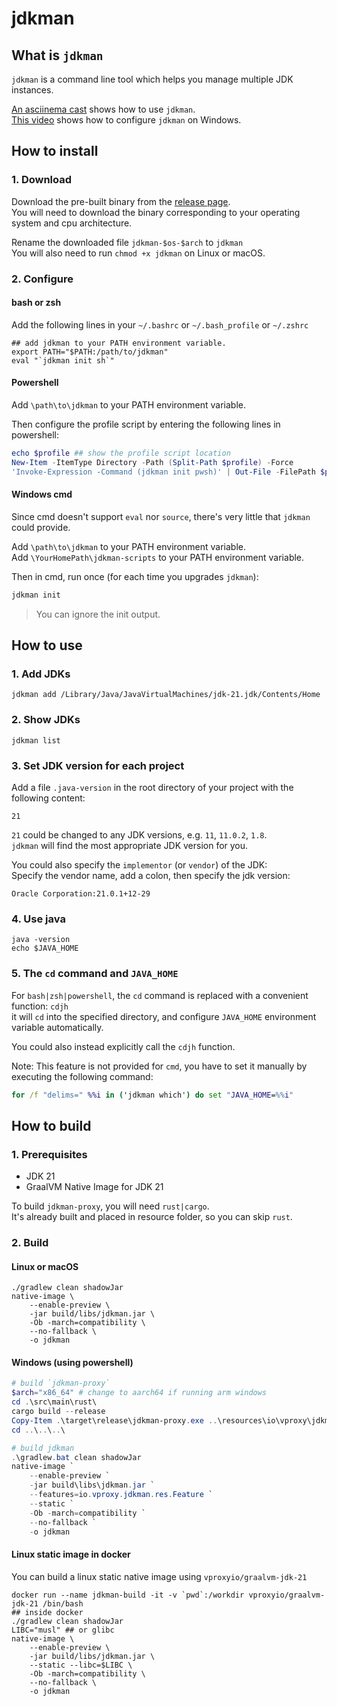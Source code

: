 # jdkman

## What is `jdkman`

`jdkman` is a command line tool which helps you manage multiple JDK instances.

[An asciinema cast](https://asciinema.org/a/625934) shows how to use `jdkman`.  
[This video](https://www.bilibili.com/video/BV1Gu4y137cg/) shows how to configure `jdkman` on Windows.

## How to install

### 1. Download

Download the pre-built binary from the [release page](https://github.com/wkgcass/jdkman/releases).  
You will need to download the binary corresponding to your operating system and cpu architecture.

Rename the downloaded file `jdkman-$os-$arch` to `jdkman`  
You will also need to run `chmod +x jdkman` on Linux or macOS.

### 2. Configure

#### bash or zsh

Add the following lines in your `~/.bashrc` or `~/.bash_profile` or `~/.zshrc`

```shell
## add jdkman to your PATH environment variable.
export PATH="$PATH:/path/to/jdkman"
eval "`jdkman init sh`"
```

#### Powershell

Add `\path\to\jdkman` to your PATH environment variable.

Then configure the profile script by entering the following lines in powershell:

```powershell
echo $profile ## show the profile script location
New-Item -ItemType Directory -Path (Split-Path $profile) -Force
'Invoke-Expression -Command (jdkman init pwsh)' | Out-File -FilePath $profile -Append
```

#### Windows cmd

Since cmd doesn't support `eval` nor `source`, there's very little that `jdkman` could provide.

Add `\path\to\jdkman` to your PATH environment variable.  
Add `\YourHomePath\jdkman-scripts` to your PATH environment variable.

Then in cmd, run once (for each time you upgrades `jdkman`):

```cmd
jdkman init
```

> You can ignore the init output.

## How to use

### 1. Add JDKs

```shell
jdkman add /Library/Java/JavaVirtualMachines/jdk-21.jdk/Contents/Home
```

### 2. Show JDKs

```shell
jdkman list
```

### 3. Set JDK version for each project

Add a file `.java-version` in the root directory of your project with the following content:

```
21
```

`21` could be changed to any JDK versions, e.g. `11`, `11.0.2`, `1.8`.  
`jdkman` will find the most appropriate JDK version for you.

You could also specify the `implementor` (or `vendor`) of the JDK:  
Specify the vendor name, add a colon, then specify the jdk version:

```
Oracle Corporation:21.0.1+12-29
```

### 4. Use java

```shell
java -version
echo $JAVA_HOME
```

### 5. The `cd` command and `JAVA_HOME`

For `bash|zsh|powershell`, the `cd` command is replaced with a convenient function: `cdjh`  
it will `cd` into the specified directory, and configure `JAVA_HOME` environment variable automatically.

You could also instead explicitly call the `cdjh` function.

Note: This feature is not provided for `cmd`, you have to set it manually by executing the following command:  
```cmd
for /f "delims=" %%i in ('jdkman which') do set "JAVA_HOME=%%i"
```

## How to build

### 1. Prerequisites

* JDK 21
* GraalVM Native Image for JDK 21

To build `jdkman-proxy`, you will need `rust|cargo`.  
It's already built and placed in resource folder, so you can skip `rust`.

### 2. Build

#### Linux or macOS

```shell
./gradlew clean shadowJar
native-image \
	--enable-preview \
	-jar build/libs/jdkman.jar \
	-Ob -march=compatibility \
	--no-fallback \
	-o jdkman
```

#### Windows (using powershell)

```powershell
# build `jdkman-proxy`
$arch="x86_64" # change to aarch64 if running arm windows
cd .\src\main\rust\
cargo build --release
Copy-Item .\target\release\jdkman-proxy.exe ..\resources\io\vproxy\jdkman\res\jdkman_proxy-windows-$arch.exe
cd ..\..\..\

# build jdkman
.\gradlew.bat clean shadowJar
native-image `
	--enable-preview `
	-jar build\libs\jdkman.jar `
	--features=io.vproxy.jdkman.res.Feature `
	--static `
	-Ob -march=compatibility `
	--no-fallback `
	-o jdkman
```

#### Linux static image in docker

You can build a linux static native image using `vproxyio/graalvm-jdk-21`

```shell
docker run --name jdkman-build -it -v `pwd`:/workdir vproxyio/graalvm-jdk-21 /bin/bash
## inside docker
./gradlew clean shadowJar
LIBC="musl" ## or glibc
native-image \
	--enable-preview \
	-jar build/libs/jdkman.jar \
	--static --libc=$LIBC \
	-Ob -march=compatibility \
	--no-fallback \
	-o jdkman
```
